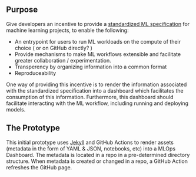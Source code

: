## Purpose

Give developers an incentive to provide a [standardized ML specification](https://docs.google.com/document/d/1dt3FfZjXDaOHQfZIDFkLLKLlJasxluaQlw5LkXp5ZtI/edit) for machine learning projects, to  enable the following:

- An entrypoint for users to run ML workloads on the compute of their choice ( or on GitHub directly? )
- Provide mechanisms to make ML workflows extensible and facilitate greater collaboration / experimentation.
- Transperency by organizing information into a common format
- Reproduceability

One way of providing this incentive is to render the information associated with the standardized specification into a dashboard which facilitates the consumption of this information.  Furthermore, this dashboard should facilitate interacting with the ML workflow, including running and deploying models.

## The Prototype

This initial prototype uses [Jekyll](https://jekyllrb.com/docs/) and GitHub Actions to render assets (metadata in the form of YAML & JSON, notebooks, etc) into a MLOps Dashboard.  The metadata is located in a repo in a pre-determined directory structure. When metadata is created or changed in a repo, a GitHub Action refreshes the GitHub page.  
